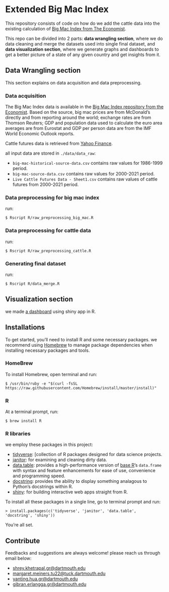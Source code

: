# Extended Big Mac Index

This repository consists of code on how do we add the cattle data into the existing calculation of [Big Mac Index from The Economist](https://www.economist.com/big-mac-index).

This repo can be divided into 2 parts: **data wrangling section**, where we do data cleaning and merge the datasets used into single final dataset, and **data visualization section**, where we generate graphs and dashboards to get a better picture of a state of any given country and get insights from it.

## Data Wrangling section
This section explains on data acquisition and data preprocessing. 

### Data acquisition
The Big Mac Index data is available in the [Big Mac Index repository from the Economist](https://github.com/TheEconomist/big-mac-data).  Based on the source, big mac prices are from McDonald’s directly and from reporting around the world; exchange rates are from Thomson Reuters; GDP and population data used to calculate the euro area averages are from Eurostat and GDP per person data are from the IMF World Economic Outlook reports.

Cattle futures data is retrieved from [Yahoo Finance](https://finance.yahoo.com/quote/LE%3DF/history?period1=1015200000&period2=1633478400&interval=1d&filter=history&frequency=1d&includeAdjustedClose=true&guccounter=1&guce_referrer=aHR0cHM6Ly9sb2dpbi55YWhvby5jb20v&guce_referrer_sig=AQAAAGCpe03QebHzUStS2mougl8dnCKJAI-ZyXcfxtvlxyfxGjS1lqE8u4TUsHkg3F3PI3zDSKJd4HZgW-8v7eGWYC2e3--U52QtxztdCs8137CThk1b94VTOHM6MkGVnUlCoBq0dyV_GoDX16AG87SZhF8yG1fBrCRv3sHdq3SYD9SB).

all input data are stored in `./data/data_raw`:
* `big-mac-historical-source-data.csv` contains raw values for 1986-1999 period.
* `big-mac-source-data.csv` contains raw values for 2000-2021 period.
* `Live Cattle Futures Data - Sheet1.csv` contains raw values of cattle futures from 2000-2021 period.

### Data preprocessing for big mac index
run:
```
$ Rscript R/raw_preprocessing_big_mac.R
```

### Data preprocessing for cattle data
run:
```
$ Rscript R/raw_preprocessing_cattle.R
```
### Generating final dataset
run:
```
$ Rscript R/data_merge.R
```

## Visualization section
we made [a dashboard](https://businessbaddies.shinyapps.io/big_mac/) using shiny app in R.
  
## Installations
To get started, you’ll need to install R and some necessary packages. we recommend using [Homebrew](https://brew.sh/) to manage package dependencies when installing necessary packages and tools. 

### HomeBrew
To install Homebrew, open terminal and run:
```
$ /usr/bin/ruby -e "$(curl -fsSL https://raw.githubusercontent.com/Homebrew/install/master/install)"
```

### R
At a terminal prompt, run:
```
$ brew install R
```

### R libraries
we employ these packages in this project:
- [tidyverse](https://www.tidyverse.org/): [collection of R packages designed for data science projects.
- [janitor](https://garthtarr.github.io/meatR/janitor.html): for examining and cleaning dirty data.
- [data.table](https://rdatatable.gitlab.io/data.table/): provides a high-performance version of  [base R](https://www.r-project.org/about.html)’s  `data.frame`  with syntax and feature enhancements for ease of use, convenience and programming speed.
- [docstring](https://cran.r-project.org/web/packages/docstring/vignettes/docstring_intro.html): provides the ability to display something analagous to Python’s docstrings within R.
- [shiny](https://shiny.rstudio.com/): for building interactive web apps straight from R.

To install all these packages in a single line, go to terminal prompt and run:
```
> install.packages(c('tidyverse', 'janitor', 'data.table', 'docstring', 'shiny'))
```

You’re all set.

## Contribute
Feedbacks and suggestions are always welcome! please reach us through email below:
* shrey.khetrapal.gr@dartmouth.edu
* margaret.meiners.tu22@tuck.dartmouth.edu 
* yanting.hua.gr@dartmouth.edu
* gibran.erlangga.gr@dartmouth.edu
